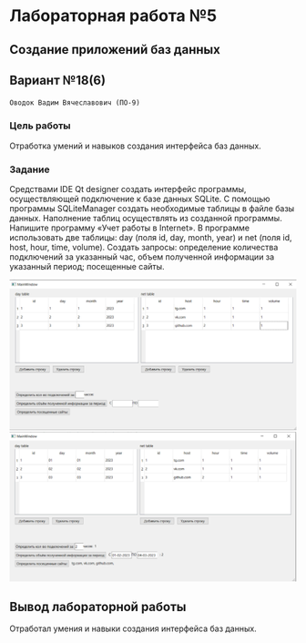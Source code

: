 # Лабораторная работа №5 #

## Создание приложений баз данных

## Вариант №18(6)

`Оводок Вадим Вячеславович (ПО-9)`

### Цель работы ###

Отработка умений и навыков создания интерфейса баз данных.

### Задание ###

Средствами IDE Qt designer создать интерфейс программы, осуществляющей подключение к базе данных SQLite. С помощью программы SQLiteManager создать необходимые таблицы в файле базы данных. Наполнение таблиц осуществлять из созданной программы.
Напишите программу «Учет работы в Internet». В программе использовать две таблицы: day (поля id, day, month, year) и net (поля id, host, hour, time, volume). Создать запросы: определение количества подключений за указанный час, объем полученной информации за указанный период; посещенные сайты.

![img1](img/img1.png)
![img1](img/img2.png)

## Вывод лабораторной работы ##

Отработал умения и навыки создания интерфейса баз данных.